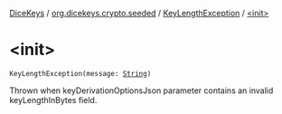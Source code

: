[DiceKeys](../../index.md) / [org.dicekeys.crypto.seeded](../index.md) / [KeyLengthException](index.md) / [&lt;init&gt;](./-init-.md)

# &lt;init&gt;

`KeyLengthException(message: `[`String`](https://kotlinlang.org/api/latest/jvm/stdlib/kotlin/-string/index.html)`)`

Thrown when keyDerivationOptionsJson parameter contains an invalid keyLengthInBytes field.

